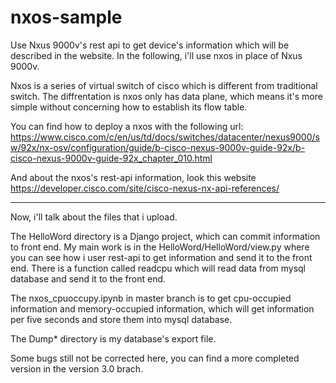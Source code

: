 # nxos-sample
Use Nxus 9000v's rest api to get device's information which will be described in the website.
In the following, i'll use nxos in place of Nxus 9000v.

Nxos is a series of virtual switch of cisco which is different from traditional switch.
The diffrentation is nxos only has data plane, which means it's more simple without concerning how to establish its flow table.

You can find how to deploy a nxos with the following url:
    https://www.cisco.com/c/en/us/td/docs/switches/datacenter/nexus9000/sw/92x/nx-osv/configuration/guide/b-cisco-nexus-9000v-guide-92x/b-cisco-nexus-9000v-guide-92x_chapter_010.html
    
    
And about the nxos's rest-api information, look this website
    https://developer.cisco.com/site/cisco-nexus-nx-api-references/
    
************************************************************************************
Now, i'll talk about the files that i upload.

The HelloWord directory is a Django project, which can commit information to front end.
My main work is in the HelloWord/HelloWord/view.py where you can see how i user rest-api to get information and send it to the front end. 
There is a function called readcpu which will read data from mysql database and send it to the front end.

The nxos_cpuoccupy.ipynb in master branch is to get cpu-occupied information and memory-occupied information, which will get information per five seconds and store them into mysql database.

The Dump* directory is my database's export file.

Some bugs still not be corrected here, you can find a more completed version in the version 3.0 brach.




